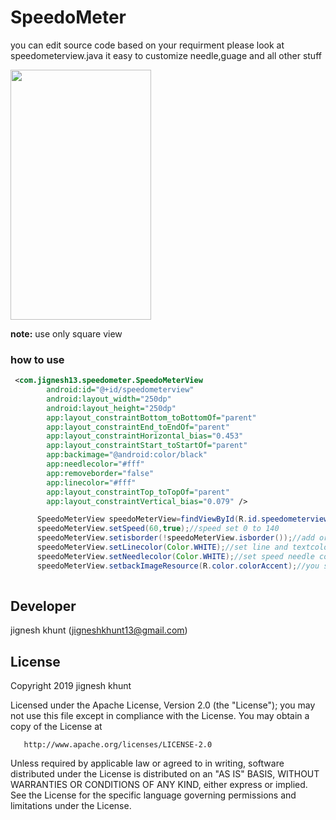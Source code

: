 # SpeedoMeter

you can edit source code based on your requirment please look at speedometerview.java it easy to customize needle,guage and all other stuff

<image src=/speedo.gif
 width=225 height=400>
 
**note:** use only square view

### how to use
```xml
 <com.jignesh13.speedometer.SpeedoMeterView
        android:id="@+id/speedometerview"
        android:layout_width="250dp"
        android:layout_height="250dp"
        app:layout_constraintBottom_toBottomOf="parent"
        app:layout_constraintEnd_toEndOf="parent"
        app:layout_constraintHorizontal_bias="0.453"
        app:layout_constraintStart_toStartOf="parent"
        app:backimage="@android:color/black"
        app:needlecolor="#fff"
        app:removeborder="false"
        app:linecolor="#fff"
        app:layout_constraintTop_toTopOf="parent"
        app:layout_constraintVertical_bias="0.079" />

```

```java
      SpeedoMeterView speedoMeterView=findViewById(R.id.speedometerview);
      speedoMeterView.setSpeed(60,true);//speed set 0 to 140
      speedoMeterView.setisborder(!speedoMeterView.isborder());//add or remove border
      speedoMeterView.setLinecolor(Color.WHITE);//set line and textcolor
      speedoMeterView.setNeedlecolor(Color.WHITE);//set speed needle color
      speedoMeterView.setbackImageResource(R.color.colorAccent);//you set image resource or color resource
      
```
 
 
##  Developer
  jignesh khunt
  (jigneshkhunt13@gmail.com)
  
##  License

Copyright 2019 jignesh khunt

   Licensed under the Apache License, Version 2.0 (the "License");
   you may not use this file except in compliance with the License.
   You may obtain a copy of the License at

       http://www.apache.org/licenses/LICENSE-2.0

   Unless required by applicable law or agreed to in writing, software
   distributed under the License is distributed on an "AS IS" BASIS,
   WITHOUT WARRANTIES OR CONDITIONS OF ANY KIND, either express or implied.
   See the License for the specific language governing permissions and
   limitations under the License.
